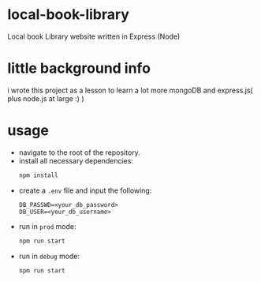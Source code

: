 # local-book-library
Local book Library website written in Express (Node)

# little background info
i wrote this project as a lesson to learn a lot more mongoDB and express.js( plus node.js at large :) )

# usage
- navigate to the root of the repository.
- install all necessary dependencies:
    ```sh
    npm install
    ```
- create a `.env` file and input the following:
    ```
    DB_PASSWD=<your_db_password>
    DB_USER=<your_db_username>
    ```
- run in `prod` mode:
    ```sh
    npm run start
    ```
- run in `debug` mode:
    ```sh
    npm run start
    ```